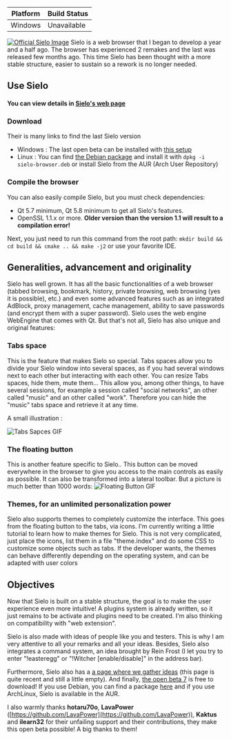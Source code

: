 
Platform | Build Status
------------ | -------------
Windows | Unavailable

[![Official Sielo Image](https://www.feldrise.com/Sielo/images/official-sielo.png)](https://www.feldrise.com/Sielo/sielo_setup_1.7.10.exe)
Sielo is a web browser that I began to develop a year and a half ago. The browser has experienced 2 remakes and the last was released few months ago. This time Sielo has been thought with a more stable structure, easier to sustain so a rework is no longer needed.
## Use Sielo
#### You can view details in [Sielo's web page](https://feldrise.com/Sielo)
### Download
Their is many links to find the last Sielo version
 - Windows : The last open beta can be installed with [this setup](https://feldrise.com/Sielo/sielo_setup_1.10.03.exe)
 - Linux : You can find [the Debian package](https://feldrise.com/Sielo/Linux/sielo-browser.deb) and install it with `dpkg -i sielo-browser.deb` or install Sielo from the AUR (Arch User Repository)
### Compile the browser
You can also easily compile Sielo, but you must check dependencies:
 - Qt 5.7 minimum, Qt 5.8 minimum to get all Sielo's features.
 - OpenSSL 1.1.x or more. **Older version than the version 1.1 will result to a compilation error!**
 
Next, you just need to run this command from the root path: `mkdir build && cd build && cmake .. && make -j2` or use your favorite IDE.

## Generalities, advancement and originality
Sielo has well grown. It has all the basic functionalities of a web browser (tabbed browsing, bookmark, history, private browsing, web browsing (yes it is possible), etc.) and even some advanced features such as an integrated AdBlock, proxy management, cache management, ability to save passwords (and encrypt them with a super password). Sielo uses the web engine WebEngine that comes with Qt. But that's not all, Sielo has also unique and original features:
### Tabs space
This is the feature that makes Sielo so special. Tabs spaces allow you to divide your Sielo window into several spaces, as if you had several windows next to each other but interacting with each other. You can resize Tabs spaces, hide them,  mute them... This allow you, among other things, to have several sessions, for example a session called "social networks", an other called "music" and an other called "work". Therefore you can hide the "music" tabs space and retrieve it at any time.

A small illustration :

![Tabs Sapces GIF](https://www.feldrise.com/Sielo/images/tabs-space.gif)

### The floating button
This is another feature specific to Sielo.. This button can be moved everywhere in the browser to give you access to the main controls as easily as possible. It can also be transformed into a lateral toolbar. But a picture is much better than 1000 words:
![Floating Button GIF](https://www.feldrise.com/Sielo/images/floating-button.gif)
### Themes, for an unlimited personalization power
Sielo also supports themes to completely customize the interface. This goes from the floating button to the tabs, via icons. I'm currently writing a little tutorial to learn how to make themes for Sielo. This is not very complicated, just place the icons, list them in a file "theme.index" and do some CSS to customize some objects such as tabs. If the developer wants, the themes can behave differently depending on the operating system, and can be adapted with user colors
## Objectives
Now that Sielo is built on a stable structure, the goal is to make the user experience even more intuitive! A plugins system is already written, so it just remains to be activate and plugins need to be created. I'm also thinking on compatibility with "web extension".

Sielo is also made with ideas of people like you and testers. This is why I am very attentive to all your remarks and all your ideas. Besides, Sielo also integrates a command system, an idea brought by Rein Frost (I let you try to enter "!easteregg" or "!Witcher [enable/disable]" in the address bar).

Furthermore, Sielo also has a [a page where we gather ideas](https://padlet.com/feldrise/j82miccj6zpb) (this page is quite recent and still a little empty). And finally, [the open beta 7](https://feldrise.com/Sielo/sielo_setup_1.10.03.exe) is free to download! If you use Debian, you can find a package [here](https://www.feldrise.com/Sielo/Linux/sielo-browser.deb) and if you use ArchLinux, Sielo is available in the AUR.

I also warmly thanks **hotaru70o**, **LavaPower** ([https://github.com/LavaPower](https://github.com/LavaPower)), **Kaktus** and **ilearn32** for their unfailing support and their contributions, they make this open beta possible! A big thanks to them!
